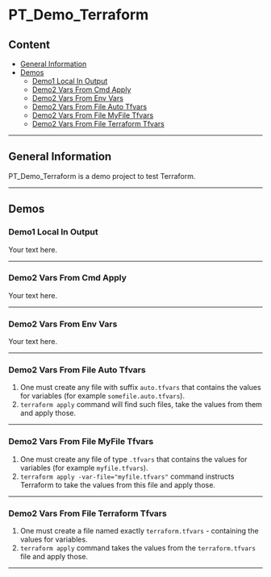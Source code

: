 # PT_Demo_Terraform

## Content

- [General Information](#general-information)
- [Demos](#demos)
  - [Demo1 Local In Output](#demo1-local-in-output)
  - [Demo2 Vars From Cmd Apply](#demo2-vars-from-cmd-apply)
  - [Demo2 Vars From Env Vars](#demo2-vars-from-env-vars)
  - [Demo2 Vars From File Auto Tfvars](#demo2-vars-from-file-auto-tfvars)
  - [Demo2 Vars From File MyFile Tfvars](#demo2-vars-from-file-myfile-tfvars)
  - [Demo2 Vars From File Terraform Tfvars](#demo2-vars-from-file-terraform-tfvars)
---

<a name="general-information" ></a>

## General Information

PT_Demo_Terraform is a demo project to test Terraform.

---

<a name="demos" ></a>

## Demos

<a name="demo1-local-in-output" ></a>

### Demo1 Local In Output

Your text here.

---

<a name="demo2-vars-from-cmd-apply" ></a>

### Demo2 Vars From Cmd Apply

Your text here.

---

<a name="demo2-vars-from-env-vars" ></a>

### Demo2 Vars From Env Vars

Your text here.

---

<a name="demo2-vars-from-file-auto-tfvars" ></a>

### Demo2 Vars From File Auto Tfvars

1. One must create any file with suffix `auto.tfvars` that contains the values for variables (for example `somefile.auto.tfvars`).  
2. `terraform apply` command will find such files, take the values from them and apply those.

---

<a name="demo2-vars-from-file-myfile-tfvars" ></a>

### Demo2 Vars From File MyFile Tfvars

1. One must create any file of type `.tfvars` that contains the values for variables (for example `myfile.tfvars`).  
2. `terraform apply -var-file="myfile.tfvars"` command instructs Terraform to take the values from this file and apply those.

---

<a name="demo2-vars-from-file-terraform-tfvars" ></a>

### Demo2 Vars From File Terraform Tfvars

1. One must create a file named exactly `terraform.tfvars` - containing the values for variables.  
2. `terraform apply` command takes the values from the `terraform.tfvars` file and apply those.

---
